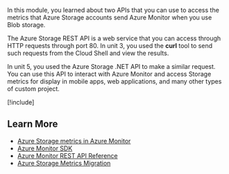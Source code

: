 In this module, you learned about two APIs that you can use to access the metrics that Azure Storage accounts send Azure Monitor when you use Blob storage.

The Azure Storage REST API is a web service that you can access through HTTP requests through port 80. In unit 3, you used the **curl** tool to send such requests from the Cloud Shell and view the results.

In unit 5, you used the Azure Storage .NET API to make a similar request. You can use this API to interact with Azure Monitor and access Storage metrics for display in mobile apps, web applications, and many other types of custom project.

[!include[](../../../includes/azure-sandbox-cleanup.md)]

## Learn More

- [Azure Storage metrics in Azure Monitor](https://docs.microsoft.com/en-gb/azure/storage/common/storage-metrics-in-azure-monitor)
- [Azure Monitor SDK](https://www.nuget.org/packages/Microsoft.Azure.Management.Monitor/)
- [Azure Monitor REST API Reference](https://docs.microsoft.com/en-us/rest/api/monitor/)
- [Azure Storage Metrics Migration](https://docs.microsoft.com/en-gb/azure/storage/common/storage-metrics-migration)
